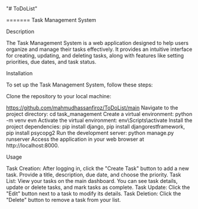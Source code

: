 "# ToDoList" 

=======
Task Management System

Description

The Task Management System is a web application designed to help users organize and manage their tasks effectively. It provides an intuitive interface for creating, updating, and deleting tasks, along with features like setting priorities, due dates, and task status.


Installation

To set up the Task Management System, follow these steps:


Clone the repository to your local machine: 

https://github.com/mahmudhassanfiroz/ToDoList/main
Navigate to the project directory: cd task_management
Create a virtual environment: python -m venv evn
Activate the virtual environment: env\Scripts\activate
Install the project dependencies: pip install django, pip install djangorestframework, pip install psycopg2
Run the development server: python manage.py runserver
Access the application in your web browser at http://localhost:8000.

Usage

Task Creation: After logging in, click the "Create Task" button to add a new task. Provide a title, description, due date, and choose the priority.
Task List: View your tasks on the main dashboard. You can see task details, update or delete tasks, and mark tasks as complete.
Task Update: Click the "Edit" button next to a task to modify its details.
Task Deletion: Click the "Delete" button to remove a task from your list.
